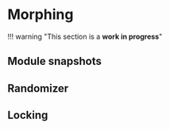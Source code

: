 # Morphing

!!! warning "This section is a **work in progress**"

<!-- physical world: state transitions? -->
<!-- continuous transition between parameter states -->
<!-- one control (morph time) to rule them all -->
<!--   snapshots, random and elastic -->
<!-- once a morph is on the way it cannot be stopped -->
<!--   create a very long morph and shorter sub-morphs in between -->
<!--   params modified manual during morph stay where they are -->

## Module snapshots

<!-- preloaded with examples -->
<!-- what's part, what not? -->
<!--    cursor activation -->
<!--    not modulations or modulation amount -->
<!-- storing snapshots, recalling (blinking) -->
<!-- stored in patch (note: currently no way to export snapshots but planned) -->
<!-- reset to initials? -->
<!-- modulatable like anything else -->

## Randomizer

<!-- randomization amount -->
<!-- randomizing whole patches -->
<!-- randomizing modules -->
<!-- what's part, what not? -->
<!--    not cursor activation -->
<!--    nor modulations or modulation amount -->
<!-- randomizing parameters -->

## Locking

<!-- what's locking for -->
<!-- locking modules -->
<!-- locking parameters -->
<!-- locking groups -->
